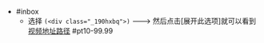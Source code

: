 - #inbox
    - 选择 `(<div class="_190hxbq">)` ---> 然后点击[展开此选项]就可以看到[视频地址路径](https://www.zhihu.com/question/66184247/answer/849495616) #pt10-99.99
